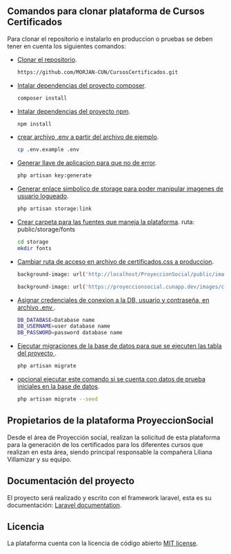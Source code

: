 ## Comandos para clonar plataforma de Cursos Certificados 

Para clonar el repositorio e instalarlo en produccion o pruebas se deben tener en cuenta los siguientes comandos:

- [Clonar el repositorio](#).
  ```bash
  https://github.com/MORJAN-CUN/CursosCertificados.git
- [Intalar dependencias del proyecto composer](#).
  ```bash
  composer install
- [Intalar dependencias del proyecto npm](#).
  ```bash
  npm install
- [crear archivo .env a partir del archivo de ejemplo](#).
  ```bash
  cp .env.example .env
- [Generar llave de aplicacion para que no de error](#).
  ```bash
  php artisan key:generate
- [Generar enlace simbolico de storage para poder manipular imagenes de usuario logueado](#).
  ```bash
  php artisan storage:link
- [Crear carpeta para las fuentes que maneja la plataforma](#).
  ruta: public/storage/fonts
  ```bash
  cd storage
  mkdir fonts
- [Cambiar ruta de acceso en archivo de certificados.css a produccion](#).
  ```bash
  background-image: url('http://localhost/ProyeccionSocial/public/images/certificados/fondo-certificado.png') !important;

  background-image: url('https://proyeccionsocial.cunapp.dev/images/certificados/fondo-certificado.png ') !important;  
- [Asignar credenciales de conexion a la DB, usuario y contraseña, en archivo .env ](#).
  ```bash
  DB_DATABASE=Database name  
  DB_USERNAME=user database name  
  DB_PASSWORD=password database name
- [Ejecutar migraciones de la base de datos para que se ejecuten las tabla del proyecto ](#).
  ```bash
  php artisan migrate
- [opcional ejecutar este comando si se cuenta con datos de prueba iniciales en la base de datos](#).
  ```bash
  php artisan migrate --seed

## Propietarios de la plataforma ProyeccionSocial

Desde el área de Proyección social, realizan la solicitud de esta plataforma para la generación de los certificados para los diferentes cursos que realizan en esta área, siendo principal responsable la compañera Liliana Villamizar y su equipo.

## Documentación del proyecto

El proyecto será realizado y escrito con el framework laravel, esta es su documentación: [Laravel documentation](https://laravel.com/docs/).

## Licencia

La plataforma cuenta con la licencia de código abierto [MIT license](https://opensource.org/licenses/MIT).
